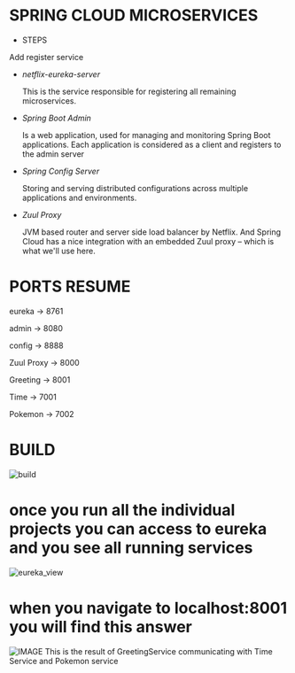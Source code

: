 # SPRING CLOUD MICROSERVICES    

- STEPS

Add register service

- _netflix-eureka-server_
  
  This is the service responsible for registering all remaining microservices.

- _Spring Boot Admin_

  Is a web application, used for managing and monitoring Spring Boot applications. Each application is considered as a client and registers to the admin server

- _Spring Config Server_

  Storing and serving distributed configurations across multiple applications and environments.

- _Zuul Proxy_

  JVM based router and server side load balancer by Netflix. And Spring Cloud has a nice integration with an embedded Zuul proxy – which is what we'll use here.




# PORTS RESUME
eureka     -> 8761

admin      -> 8080

config     -> 8888

Zuul Proxy -> 8000

Greeting   -> 8001

Time       -> 7001

Pokemon    -> 7002

# BUILD
![build]("https://github.com/delalama/SpringMicroservices/blob/master/images/allServices.png")


# once you run all the individual projects you can access to eureka and you see all running services
![eureka_view]("https://github.com/delalama/SpringMicroservices/blob/master/images/eurekaView.png")

# when you navigate to localhost:8001 you will find this answer
![IMAGE]("https://github.com/delalama/SpringMicroservices/blob/master/images/greeting%20service.png")
This is the result of GreetingService communicating with Time Service and Pokemon service



